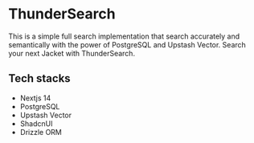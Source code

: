 # ThunderSearch

This is a simple full search implementation that search accurately and semantically with the power of PostgreSQL and Upstash Vector. Search your next Jacket with ThunderSearch.

## Tech stacks

- Nextjs 14
- PostgreSQL
- Upstash Vector
- ShadcnUI
- Drizzle ORM

